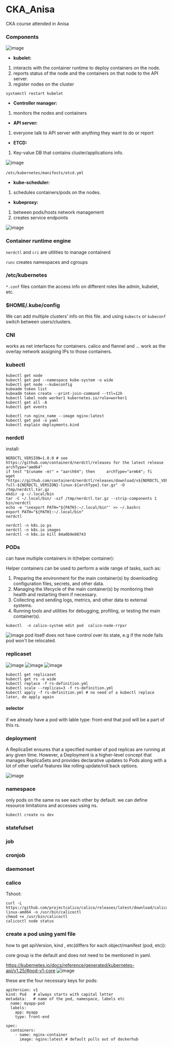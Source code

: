 # CKA_Anisa
CKA course attended in Anisa


### Components

![image](https://user-images.githubusercontent.com/77579794/236401310-f46b692e-2039-4fb4-acb2-bc68ed960ba1.png)


- **kubelet:**

1. interacts with the container runtime to deploy containers on the node.
2. reports status of the node and the containers on that node to the API server.
3. register nodes on the cluster

~~~
systemctl restart kubelet
~~~

- **Controller manager:**

1. monitors the nodes and containers

- **API server:**

1. everyone talk to API server with anything they want to do or report

- **ETCD:**

1. Key-value DB that contains cluster/applications info.

![image](https://github.com/mohsenkamini/CKA_Anisa/assets/77579794/c5a3c575-a347-4191-93fb-1b4933f449bd)

‍‍‍`/etc/kubernetes/manifests/etcd.yml`


- **kube-scheduler:**

1. schedules containers/pods on the nodes.

- **kubeproxy:**

1. between pods/hosts network management
2. creates service endpoints

![image](https://github.com/mohsenkamini/CKA_Anisa/assets/77579794/63c6e88c-676c-44d0-9d9c-d2b7325c9bd4)



### Container runtime engine

`nerdctl` and `cri` are utilities to manage containerd

`runc` creates namespaces and cgroups

### /etc/kubernetes

`*.conf` files contain the access info on different roles like admin, kubelet, etc.

### $HOME/.kube/config

We can add multiple clusters' info on this file. and using `kubectx` or `kubeconf` switch between users/clusters.

### CNI 
works as net interfaces for containers.
calico and flannel and ... work as the overlay network assigning IPs to those containers.

### kubectl

~~~
kubectl get node
kubectl get pod --namespace kube-system -o wide
kubectl get node --kubeconfig
kubeadm token list
kubeadm token create --print-join-command --ttl=12h
kubectl label node worker1 kubernetes.io/role=worker1
kubectl get all -A
kubectl get events
~~~

~~~
kubectl run nginx_name --image nginx:latest
kubectl get pod -o yaml
kubectl explain deployments.kind
~~~


### nerdctl 

install:
~~~
NERDCTL_VERSION=1.0.0 # see https://github.com/containerd/nerdctl/releases for the latest release
archType="amd64"
if test "$(uname -m)" = "aarch64"; then     archType="arm64"; fi
wget "https://github.com/containerd/nerdctl/releases/download/v${NERDCTL_VERSION}/nerdctl-full-${NERDCTL_VERSION}-linux-${archType}.tar.gz" -O /tmp/nerdctl.tar.gz
mkdir -p ~/.local/bin
tar -C ~/.local/bin/ -xzf /tmp/nerdctl.tar.gz --strip-components 1 bin/nerdctl
echo -e '\nexport PATH="${PATH}:~/.local/bin"' >> ~/.bashrc
export PATH="${PATH}:~/.local/bin"
nerdctl
~~~

~~~
nerdctl -n k8s.io ps
nerdctl -n k8s.io images
nerdctl -n k8s.io kill 84a0b9e88743
~~~

### PODs

can have multiple containers in it(helper container):

Helper containers can be used to perform a wide range of tasks, such as:

1. Preparing the environment for the main container(s) by downloading configuration files, secrets, and other data.
2. Managing the lifecycle of the main container(s) by monitoring their health and restarting them if necessary.
3. Collecting and sending logs, metrics, and other data to external systems.
4. Running tools and utilities for debugging, profiling, or testing the main container(s).

~~~
kubectl  -n calico-system edit pod  calico-node-rrpxr
~~~

![image](https://github.com/mohsenkamini/CKA_Anisa/assets/77579794/6251d15e-7716-4df6-bd1d-c688bf578b7f)
pod itself does not have control over its state, e.g if the node fails pod won't be relocated.

### replicaset

![image](https://github.com/mohsenkamini/CKA_Anisa/assets/77579794/e9a53699-4edc-4ef7-a131-fdeb71435887)
![image](https://github.com/mohsenkamini/CKA_Anisa/assets/77579794/f16c0102-6380-437d-8db5-ef1fbebe9aa0)
![image](https://github.com/mohsenkamini/CKA_Anisa/assets/77579794/c2f43f23-8e52-4913-bc3a-c45367584114)

~~~
kubectl get replicaset
kubectl get rs -o wide
kubectl replace -f rs-definition.yml
kubectl scale --replicas=3 -f rs-definition.yml
kubectl apply -f rs-definition.yml # no need of a kubectl replace later, do apply again
~~~
#### selector
if we already have a pod with lable type: front-end that pod will be a part of this rs.

### deployment
A ReplicaSet ensures that a specified number of pod replicas are running at any given time. However, a Deployment is a higher-level concept that manages ReplicaSets and provides declarative updates to Pods along with a lot of other useful features like
rolling update/roll back options.

![image](https://github.com/mohsenkamini/CKA_Anisa/assets/77579794/b1dcacc9-9566-4931-b4fc-62892491404d)

### namespace
only pods on the same ns see each other by default.
we can define resource limitations and accesses using ns.

~~~
kubectl create ns dev
~~~

### statefulset

### job

### cronjob

### daemonset



### calico

Tshoot:
~~~
curl -L https://github.com/projectcalico/calico/releases/latest/download/calicoctl-linux-amd64 -o /usr/bin/calicoctl
chmod +x /usr/bin/calicoctl
calicoctl node status
~~~

### create a pod using yaml file
how to get apiVersion, kind , etc(differs for each object/manifest (pod, etc)): 

core group is the default and does not need to be mentioned in yaml.

https://kubernetes.io/docs/reference/generated/kubernetes-api/v1.25/#pod-v1-core
![image](https://github.com/mohsenkamini/CKA_Anisa/assets/77579794/ce69cf14-3656-41aa-9509-f6fed9424b21)

these are the four necessary keys for pods:

~~~
apiVersion: v1
kind: Pod   # always starts with capital letter
metadata:   # name of the pod, namespace, labels etc
  name: myapp-pod
  labels:
    app: myapp
    type: front-end

spec:
  containers:
    - name: nginx-container
      image: nginx:latest # default pulls out of dockerhub
~~~


